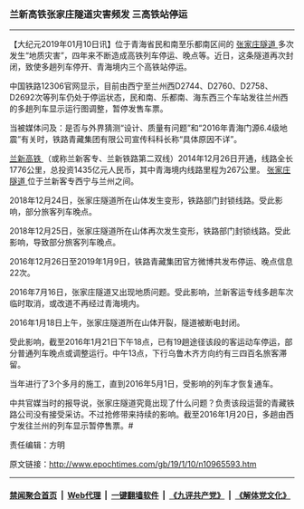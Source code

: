 ### 兰新高铁张家庄隧道灾害频发 三高铁站停运
------------------------

<p>
 【大纪元2019年01月10日讯】位于青海省民和南至乐都南区间的
 <a href="http://www.epochtimes.com/gb/tag/%E5%BC%A0%E5%AE%B6%E5%BA%84%E9%9A%A7%E9%81%93.html">
  张家庄隧道
 </a>
 多次发生“地质灾害”，四年来不断造成高铁列车停运、晚点等。近日，这条隧道再次封闭，致使多趟列车停开、青海境内三个高铁站停运。
</p>
<p>
 中国铁路12306官网显示，目前由西宁至兰州西D2744、D2760、D2758、D2692次等列车仍处于停运状态，民和南、乐都南、海东西三个车站发往兰州西的多趟列车显示运行图调整，暂停发售车票。
</p>
<p>
 当被媒体问及：是否与外界猜测“设计、质量有问题”和“2016年青海门源6.4级地震”有关时，铁路青藏集团有限公司宣传科科长称“具体原因不详”。
</p>
<p>
 <a href="http://www.epochtimes.com/gb/tag/%E5%85%B0%E6%96%B0%E9%AB%98%E9%93%81.html">
  兰新高铁
 </a>
 （或称兰新客专、兰新铁路第二双线）2014年12月26日开通，线路全长1776公里，总投资1435亿元人民币，其中青海境内线路里程为267公里。
 <a href="http://www.epochtimes.com/gb/tag/%E5%BC%A0%E5%AE%B6%E5%BA%84%E9%9A%A7%E9%81%93.html">
  张家庄隧道
 </a>
 位于兰新客专西宁与兰州之间。
</p>
<p>
 2018年12月24日，张家庄隧道所在山体发生变形，铁路部门封锁线路。受此影响，部分旅客列车晚点。
</p>
<p>
 2018年12月25日，张家庄隧道所在山体再次发生变形，铁路部门封锁线路。受此影响，导致部分旅客列车晚点。
</p>
<p>
 2016年12月26日至2019年1月9日，铁路青藏集团官方微博共发布停运、晚点信息22次。
</p>
<p>
 2016年7月16日，张家庄隧道又出现地质问题。受此影响，兰新客运专线多趟车次临时取消，或改道不再经过青海境内。
</p>
<p>
 2016年1月18日上午，张家庄隧道所在山体开裂，隧道被断电封闭。
</p>
<p>
 受此影响，截至2016年1月21日下午18点，已有19趟途径该段的客运动车停运，部分普通列车晚点或调整运行。中午13点，下行乌鲁木齐方向约有三四百名旅客滞留。
</p>
<p>
 当年进行了3个多月的施工，直到2016年5月1日，受影响的列车才恢复通车。
</p>
<p>
 中共官媒当时的报导说，张家庄隧道究竟出现了什么问题？负责该段运营的青藏铁路公司没有接受采访。不过抢修带来持续的影响。截至2016年1月20日，多趟由西宁发往兰州的列车显示暂停售票。#
</p>
<p>
 责任编辑：方明
</p>

原文链接：http://www.epochtimes.com/gb/19/1/10/n10965593.htm


------------------------
#### [禁闻聚合首页](https://github.com/gfw-breaker/banned-news/blob/master/README.md) &nbsp;|&nbsp; [Web代理](https://github.com/gfw-breaker/open-proxy/blob/master/README.md) &nbsp;|&nbsp; [一键翻墙软件](https://github.com/gfw-breaker/nogfw/blob/master/README.md) &nbsp;|&nbsp; [《九评共产党》](https://github.com/gfw-breaker/9ping.md/blob/master/README.md#九评之一评共产党是什么) &nbsp;|&nbsp; [《解体党文化》](https://github.com/gfw-breaker/jtdwh.md/blob/master/README.md#绪论)